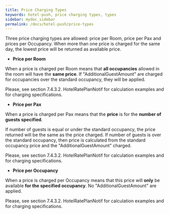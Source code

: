```yaml
---
title: Price Charging Types
keywords: hotel-push, price charging types, types
sidebar: mydoc_sidebar
permalink: /docs/hotel-push/price-types
---
```


Three price charging types are allowed: price per Room, price per Pax
and prices per Occupancy. When more than one price is charged for the
same day, the lowest price will be returned as available price.

-   **Price per Room**

When a price is charged per Room means that **all occupancies** allowed
in the room will have the **same price**. If "AdditionalGuestAmount" are
charged for occupancies over the standard occupancy, they will be
applied.

Please, see section 7.4.3.2. HotelRatePlanNotif for calculation examples
and for charging specifications.

-   **Price per Pax**

When a price is charged per Pax means that the **price** is for the
**number of guests specified**.

If number of guests is equal or under the standard occupancy, the price
returned will be the same as the price charged. If number of guests is
over the standard occupancy, then price is calculated from the standard
occupancy price and the "AdditionalGuestAmount" charged.

Please, see section 7.4.3.2. HotelRatePlanNotif for calculation examples
and for charging specifications.

-   **Price per Occupancy**

When a price is charged per Occupancy means that this price will
**only** be available **for the specified occupancy**. No
"AdditionalGuestAmount" are applied.

Please, see section 7.4.3.2. HotelRatePlanNotif for calculation examples
and for charging specifications.


